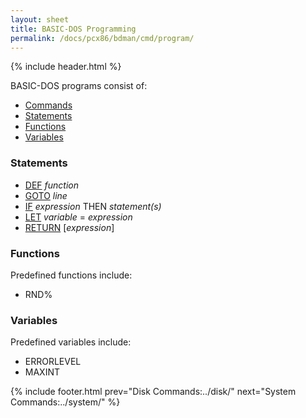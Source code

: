 ```yaml
---
layout: sheet
title: BASIC-DOS Programming
permalink: /docs/pcx86/bdman/cmd/program/
---
```


{% include header.html %}

BASIC-DOS programs consist of:

- [Commands](../)
- [Statements](#statements)
- [Functions](#functions)
- [Variables](#variables)

### Statements

- [DEF](def/) *function*
- [GOTO](goto/) *line*
- [IF](if/) *expression* THEN *statement(s)*
- [LET](let/) *variable* = *expression*
- [RETURN](return/) [*expression*]

### Functions

Predefined functions include:

- RND%

### Variables

Predefined variables include:

- ERRORLEVEL
- MAXINT

{% include footer.html prev="Disk Commands:../disk/" next="System Commands:../system/" %}
